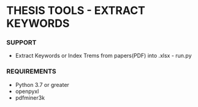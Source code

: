 # THESIS TOOLS - EXTRACT KEYWORDS

### SUPPORT

- Extract Keywords or Index Trems from papers(PDF) into .xlsx - run.py

### REQUIREMENTS

- Python 3.7 or greater
- openpyxl
- pdfminer3k
